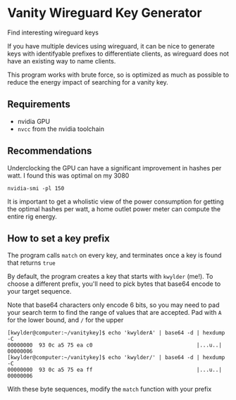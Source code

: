# Vanity Wireguard Key Generator

Find interesting wireguard keys

If you have multiple devices using wireguard, it can be nice to generate keys with identifyable
prefixes to differentiate clients, as wireguard does not have an existing way to name clients.

This program works with brute force, so is optimized as much as possible to reduce the energy
impact of searching for a vanity key.

## Requirements

* nvidia GPU
* `nvcc` from the nvidia toolchain

## Recommendations

Underclocking the GPU can have a significant improvement in hashes per watt. I found this was
optimal on my 3080

```
nvidia-smi -pl 150
```

It is important to get a wholistic view of the power consumption for getting the optimal hashes
per watt, a home outlet power meter can compute the entire rig energy.

## How to set a key prefix

The program calls `match` on every key, and terminates once a key is found that returns `true`

By default, the program creates a key that starts with `kwylder` (me!). To choose a different
prefix, you'll need to pick bytes that base64 encode to your target sequence.

Note that base64 characters only encode 6 bits, so you may need to pad your search term to find
the range of values that are accepted. Pad with `A` for the lower bound, and `/` for the upper

```
[kwylder@computer:~/vanitykey]$ echo 'kwylderA' | base64 -d | hexdump -C
00000000  93 0c a5 75 ea c0                                 |...u..|
00000006
[kwylder@computer:~/vanitykey]$ echo 'kwylder/' | base64 -d | hexdump -C
00000000  93 0c a5 75 ea ff                                 |...u..|
00000006
```

With these byte sequences, modify the `match` function with your prefix

